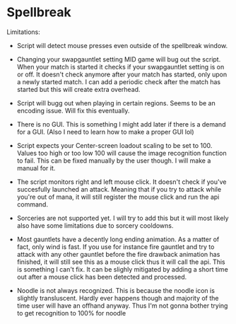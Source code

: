 # Spellbreak
Limitations: 
- Script will detect mouse presses even outside of the spellbreak window. 

- Changing your swapgauntlet setting MID game will bug out the script. When your match is started it checks if your swapgauntlet setting is on or off. 
  It doesn't check anymore after your match has started, only upon a newly started match. 
  I can add a periodic check after the match has started but this will create extra overhead.
  
- Script will bugg out when playing in certain regions. Seems to be an encoding issue. Will fix this eventually.

- There is no GUI. This is something I might add later if there is a demand for a GUI. (Also I need to learn how to make a proper GUI lol)

- Script expects your Center-screen loadout scaling to be set to 100. Values too high or too low 100 will cause the image recognition function to fail. 
  This can be fixed manually by the user though. I will make a manual for it.
  
- The script monitors right and left mouse click. It doesn't check if you've succesfully launched an attack. 
  Meaning that if you try to attack while you're out of mana, it will still register the mouse click and run the api command.
  
- Sorceries are not supported yet. I will try to add this but it will most likely also have some limitations due to sorcery cooldowns.

- Most gauntlets have a decently long ending animation. As a matter of fact, only wind is fast. 
  If you use for instance fire gauntlet and try to attack with any other gauntlet before the fire drawback animation has finished, it will still see this as a mouse  click thus it will call the api.
  This is something I can't fix. It can be slighly mitigated by adding a short time out after a mouse click has been detected and processed.
  
- Noodle is not always recognized. This is because the noodle icon is slightly transluscent. Hardly ever happens though and majority of the time user will have an offhand anyway. Thus I'm not gonna bother trying to get recognition to 100% for noodle  
